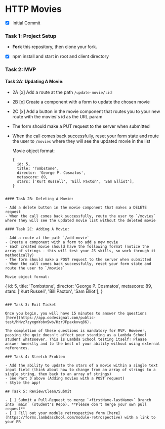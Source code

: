 # HTTP Movies

  - [x] Initial Commit

### Task 1: Project Setup

  - **Fork** this repository, then clone your fork.
  -  [x] npm install and start in root and client directory

### Task 2: MVP

  #### Task 2A: Updating A Movie:

  - 2A [x] Add a route at the path `/update-movie/:id`
  - 2B [x] Create a component with a form to update the chosen movie
  - 2C [x] Add a button in the movie component that routes you to your new route with the movies's id as the URL param
  - The form should make a PUT request to the server when submitted
  - When the call comes back successfully, reset your form state and route the user to `/movies` where they will see the updated movie in the list

    Movie object format:

    ```
    {
      id: 5,
      title: 'Tombstone',
      director: 'George P. Cosmatos',
      metascore: 89,
      stars: ['Kurt Russell', 'Bill Paxton', 'Sam Elliot'],
    }
  ```

  #### Task 2B: Deleting A Movie:

  - Add a delete button in the movie component that makes a DELETE request
  - When the call comes back successfully, route the user to `/movies` where they will see the updated movie list without the deleted movie

  #### Task 2C: Adding A Movie:

  - Add a route at the path `/add-movie`
  - Create a component with a form to add a new movie
  - Each created movie should have the following format (notice the array of strings - this will test your JS skills, so work through it methodically)
  - The form should make a POST request to the server when submitted
  - When the call comes back successfully, reset your form state and route the user to `/movies`

  Movie object format:

  ```
  {
    id: 5,
    title: 'Tombstone',
    director: 'George P. Cosmatos',
    metascore: 89,
    stars: ['Kurt Russell', 'Bill Paxton', 'Sam Elliot'],
  }
  ```

### Task 3: Exit Ticket

  Once you begin, you will have 15 minutes to answer the questions [here](https://app.codesignal.com/public-test/hNvz7zyxgmYobvSwb/HzrJFpaxkxvq86).

  The completion of these questions is mandatory for MVP. However, passing the quiz doesn't affect your standing as a Lambda School student whatsoever. This is Lambda School testing itself! Please answer honestly and to the best of your ability without using external references.

### Task 4: Stretch Problem

  - Add the ability to update the stars of a movie within a single text input field (think about how to change from an array of strings to a single string, then back to an array of strings)
  - See Part 3 above (Adding movies with a POST request)
  - Style the app!

## Task 5: Review/Clean/Submit

  - [ ] Submit a Pull-Request to merge `<firstName-lastName>` Branch into `main` (student's Repo). **Please don't merge your own pull request**
  - [ ] Fill out your module retrospective form [here](https://forms.lambdaschool.com/module-retrospective) with a link to your PR
